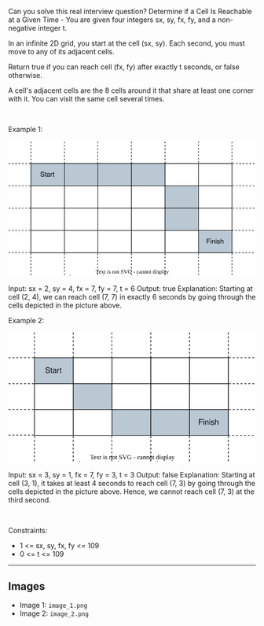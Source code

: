 Can you solve this real interview question? Determine if a Cell Is Reachable at a Given Time - You are given four integers sx, sy, fx, fy, and a non-negative integer t.

In an infinite 2D grid, you start at the cell (sx, sy). Each second, you must move to any of its adjacent cells.

Return true if you can reach cell (fx, fy) after exactly t seconds, or false otherwise.

A cell's adjacent cells are the 8 cells around it that share at least one corner with it. You can visit the same cell several times.

 

Example 1:

![Example 1](./image_1.png)


Input: sx = 2, sy = 4, fx = 7, fy = 7, t = 6
Output: true
Explanation: Starting at cell (2, 4), we can reach cell (7, 7) in exactly 6 seconds by going through the cells depicted in the picture above. 


Example 2:

![Example 2](./image_2.png)


Input: sx = 3, sy = 1, fx = 7, fy = 3, t = 3
Output: false
Explanation: Starting at cell (3, 1), it takes at least 4 seconds to reach cell (7, 3) by going through the cells depicted in the picture above. Hence, we cannot reach cell (7, 3) at the third second.


 

Constraints:

 * 1 <= sx, sy, fx, fy <= 109
 * 0 <= t <= 109

---

## Images

- Image 1: `image_1.png`
- Image 2: `image_2.png`
